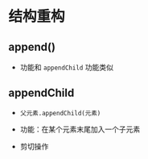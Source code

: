 # 结构重构

## append()

+ 功能和 `appendChild` 功能类似

## appendChild

+ `父元素.appendChild(元素)`

+ 功能：在某个元素末尾加入一个子元素

+ 剪切操作
